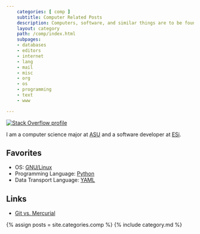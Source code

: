 ```yaml
---
    categories: [ comp ]
    subtitle: Computer Related Posts
    description: Computers, software, and similar things are to be found here.
    layout: category
    path: /comp/index.html
    subpages:
    - databases
    - editors
    - internet
    - lang
    - mail
    - misc
    - org
    - os
    - programming
    - text
    - www

---
```

[![Stack Overflow profile][SO Flair]][SO Profile]

I am a computer science major at [ASU][] and a software developer at
[ESi][].

Favorites
---------

- OS: [GNU/Linux][1]
- Programming Language: [Python][]
- Data Transport Language: [YAML][]

Links
-----

- [Git vs. Mercurial][2]

{% assign posts = site.categories.comp %}
{% include category.md %}

[SO Profile]: http://stackoverflow.com/users/143739
  "Stack Overflow profile for kzh at Stack Overflow, Q&A for professional and enthusiast programmers"
[SO Flair]: http://stackoverflow.com/users/flair/143739.png
[ASU]: http://www.aug.edu "Augusta State University"
[ESi]: http://www.esi911.com
[1]: os/linux/
[Python]: lang/python/
[YAML]: http://www.yaml.org
[2]: http://gitvsmercurial.com
